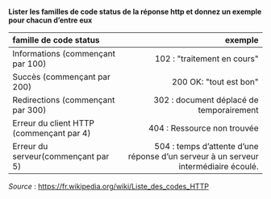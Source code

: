 **Lister les familles de code status de la réponse http et donnez un exemple pour chacun d’entre eux**

|famille de code status|exemple|
|:--|--:|
|Informations (commençant par 100) |102 : "traitement en cours"|
|Succès (commençant par 200) |200 OK: "tout est bon"|
|Redirections (commençant par 300)|302 : document déplacé de temporairement|
|Erreur du client HTTP (commençant par 4)|404 : Ressource non trouvée|
|Erreur du serveur(commençant par 5)|504 : temps d’attente d’une réponse d’un serveur à un serveur intermédiaire écoulé.|


*Source* : https://fr.wikipedia.org/wiki/Liste_des_codes_HTTP
